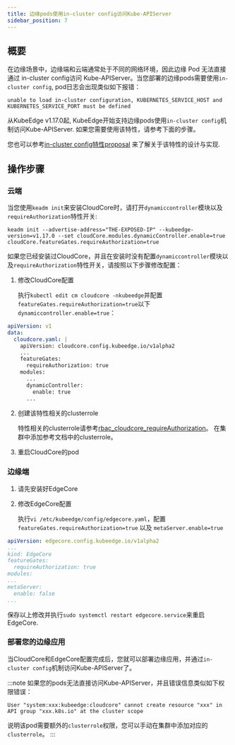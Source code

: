 ```yaml
---
title: 边缘pods使用in-cluster config访问Kube-APIServer
sidebar_position: 7
---
```


## 概要

在边缘场景中，边缘端和云端通常处于不同的网络环境，因此边缘 Pod 无法直接通过 in-cluster config访问 Kube-APIServer。当您部署的边缘pods需要使用`in-cluster config`, pod日志会出现类似如下报错：

```
unable to load in-cluster configuration, KUBERNETES_SERVICE_HOST and KUBERNETES_SERVICE_PORT must be defined
```

从KubeEdge v1.17.0起, KubeEdge开始支持边缘pods使用`in-cluster config`机制访问Kube-APIServer. 如果您需要使用该特性，请参考下面的步骤。

您也可以参考[in-cluster config特性proposal](https://github.com/kubeedge/kubeedge/blob/master/docs/proposals/inclusterconfig.md) 来了解关于该特性的设计与实现.


## 操作步骤

### 云端

当您使用`keadm init`来安装CloudCore时，请打开`dynamiccontroller`模块以及`requireAuthorization`特性开关:

```
keadm init --advertise-address="THE-EXPOSED-IP" --kubeedge-version=v1.17.0 --set cloudCore.modules.dynamicController.enable=true cloudCore.featureGates.requireAuthorization=true
```

如果您已经安装过CloudCore，并且在安装时没有配置`dynamiccontroller`模块以及`requireAuthorization`特性开关，请按照以下步骤修改配置：

1. 修改CloudCore配置

   执行`kubectl edit cm cloudcore -nkubeedge`并配置`featureGates.requireAuthorization=true`以下`dynamiccontroller.enable=true`：

```yaml
apiVersion: v1
data:
  cloudcore.yaml: |
    apiVersion: cloudcore.config.kubeedge.io/v1alpha2
    ...
    featureGates:
      requireAuthorization: true
    modules:
      ...
      dynamicController:
        enable: true     
      ...
```

2. 创建该特性相关的clusterrole 

   特性相关的clusterrole请参考[rbac_cloudcore_requireAuthorization](https://github.com/kubeedge/kubeedge/blob/master/manifests/charts/cloudcore/templates/rbac_cloudcore_feature.yaml)。 在集群中添加参考文档中的clusterrole。

3. 重启CloudCore的pod

### 边缘端

1. 请先安装好EdgeCore

2. 修改EdgeCore配置 

   执行`vi /etc/kubeedge/config/edgecore.yaml`，配置 `featureGates.requireAuthorization=true` 以及 `metaServer.enable=true`

```yaml
apiVersion: edgecore.config.kubeedge.io/v1alpha2
...
kind: EdgeCore
featureGates:
  requireAuthorization: true
modules:
...
metaServer:
  enable: false
...
```

保存以上修改并执行`sudo systemctl restart edgecore.service`来重启EdgeCore. 

### 部署您的边缘应用

当CloudCore和EdgeCore配置完成后，您就可以部署边缘应用，并通过`in-cluster config`机制访问Kube-APIServer了。

:::note
如果您的pods无法直接访问Kube-APIServer，并且错误信息类似如下权限错误：

```
User "system:xxx:kubeedge:cloudcore" cannot create resource "xxx" in API group "xxx.k8s.io" at the cluster scope
``` 

说明该pod需要额外的`clusterrole`权限，您可以手动在集群中添加对应的`clusterrole`。
:::
